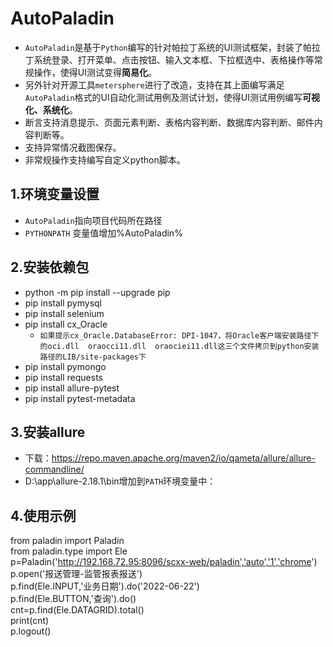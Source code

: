 # AutoPaladin
* ```AutoPaladin```是基于```Python```编写的针对帕拉丁系统的UI测试框架，封装了帕拉丁系统登录、打开菜单、点击按钮、输入文本框、下拉框选中、表格操作等常规操作，使得UI测试变得**简易化**。
* 另外针对开源工具```metersphere```进行了改造，支持在其上面编写满足```AutoPaladin```格式的UI自动化测试用例及测试计划，使得UI测试用例编写**可视化、系统化**。
* 断言支持消息提示、页面元素判断、表格内容判断、数据库内容判断、邮件内容判断等。
* 支持异常情况截图保存。
* 非常规操作支持编写自定义python脚本。
## 1.环境变量设置
* ```AutoPaladin```指向项目代码所在路径
* ```PYTHONPATH``` 变量值增加%AutoPaladin%

## 2.安装依赖包
* python -m pip install --upgrade pip
* pip install pymysql
* pip install selenium
* pip install cx_Oracle
  * ```如果提示cx_Oracle.DatabaseError: DPI-1047，将Oracle客户端安装路径下的oci.dll  oraocci11.dll  oraociei11.dll这三个文件拷贝到python安装路径的LIB/site-packages下```
* pip install pymongo
* pip install requests
* pip install allure-pytest
* pip install pytest-metadata

## 3.安装allure
* 下载：https://repo.maven.apache.org/maven2/io/qameta/allure/allure-commandline/
* D:\app\allure-2.18.1\bin增加到```PATH```环境变量中：

## 4.使用示例
from paladin import Paladin  
from paladin.type import Ele  
p=Paladin('http://192.168.72.95:8096/scxx-web/paladin','auto','1','chrome')  
p.open('报送管理-监管报表报送')  
p.find(Ele.INPUT,'业务日期').do('2022-06-22')  
p.find(Ele.BUTTON,'查询').do()  
cnt=p.find(Ele.DATAGRID).total()  
print(cnt)  
p.logout()